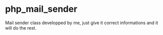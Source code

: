 # php_mail_sender
Mail sender class developped by me, just give it correct informations and it will do the rest.
